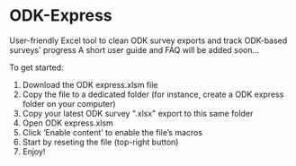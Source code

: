 # ODK-Express
User-friendly Excel tool to clean ODK survey exports and track ODK-based surveys' progress
A short user guide and FAQ will be added soon…

To get started:
1. Download the ODK express.xlsm file
2. Copy the file to a dedicated folder (for instance, create a ODK express folder on your computer)
3. Copy your latest ODK survey ".xlsx" export to this same folder
4. Open ODK express.xlsm
5. Click ‘Enable content’ to enable the file’s macros
6. Start by reseting the file (top-right button)
7. Enjoy!
